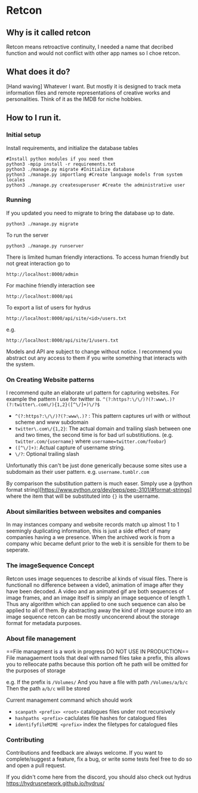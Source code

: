 # Retcon
## Why is it called retcon
 Retcon means retroactive continuity, I needed a name that decribed function and would not conflict with other app names so I choe retcon.

## What does it do?
[Hand waving] Whatever I want.  But mostly it is designed to track meta information files and remote representations of creative works and personalities.  Think of it as the IMDB for niche hobbies.

## How to I run it.
### Initial setup
Install requirements, and initialize the database tables
```
#Install python modules if you need them
python3 -mpip install -r requirements.txt
python3 ./manage.py migrate #Initialize database
python3 ./manage.py importlang #Create language models from system locales
python3 ./manage.py createsuperuser #Create the administrative user
```
### Running
If you updated you need to migrate to bring the database up to date.
```
python3 ./manage.py migrate
```
To run the server
```
python3 ./manage.py runserver
```
There is limited human friendly interactions.  To access human friendly but not great interaction go to
```
http://localhost:8000/admin
```
For machine friendly interaction see
```
http://localhost:8000/api
```

To export a list of users for hydrus
```
http://localhost:8000/api/site/<id>/users.txt
```
e.g.
```
http://localhost:8000/api/site/1/users.txt
```

Models and API are subject to change without notice.  I recommend you abstract out any access to them if you write something that interacts with the system.

### On Creating Website patterns

I recommend quite an elaborate url pattern for capturing websites.  For example the pattern I use for twitter is.
```^(?:https?:\/\/)?(?:www\.)?(?:twitter\.com\/){1,2}([^\/]+)\/?$```
- `^(?:https?:\/\/)?(?:www\.)?` : This pattern captures url with or without scheme and www subdomain
- `twitter\.com\/{1,2}`: The actual domain and trailing slash between one and two times, the second time is for bad url substitiutions. (e.g. `twitter.com/{username}` where `username=twitter.com/foobar`)
- `([^\/]+)`: Actual capture of username string.
- `\/?`: Optional trailing slash

Unfortunatly this can't be just done generically because some sites use a subdomain as their user pattern.
e.g. `username.tumblr.com`

By comparison the substitution pattern is much easer.  Simply use a (python format string)[https://www.python.org/dev/peps/pep-3101/#format-strings] where the item that will be substituted into `{}` is the username.

### About similarities between websites and companies
In may instances company and website records match up almost 1 to 1 seemingly duplicating information, this is just a side effect of many companies having a we presence.  When the archived work is from a company whic became defunt prior to the web it is sensible for them to be seperate.

### The imageSequence Concept
Retcon uses image sequences to describe al kinds of visual files.  There is functionall no difference between a vide0, animation of image after they have been decoded.
A video and an animated gif are both sequences of image frames, and an image itself is simply an image sequence of length 1.
Thus any algorithm which can applied to one such sequence can also be applied to all of them.  By abstracting away the kind of image source into an image sequence retcon can be mostly unconcerend about the storage format for metadata purposes.


### About file management
==File managment is a work in progress DO NOT USE IN PRODUCTION==
File managaement tools that deal with named files take a prefix, this allows you to relleocate paths because this portion oft he path will be omitted for the purposes of storage

e.g.
If the prefix is `/Volumes/`
And you have a file with path `/Volumes/a/b/c`
Then the path `a/b/c` will be stored

Current management command which should work
- `scanpath <prefix> <root>` catalogues files under root recursively
- `hashpaths <prefix>` caclulates file hashes for catalogued files
- `identifyfileMIME <prefix>` index the filetypes for catalogued files

### Contributing
Contributions and feedback are always welcome.  If you want to complete/suggest a feature, fix a bug, or write some tests feel free to do so and open a pull request.


If you didn't come here from the discord, you should also check out hydrus https://hydrusnetwork.github.io/hydrus/
